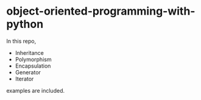 # object-oriented-programming-with-python

In this repo,

* Inheritance
* Polymorphism
* Encapsulation
* Generator
* Iterator

examples are included.
